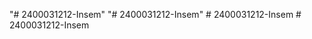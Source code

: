 "# 2400031212-Insem" 
"# 2400031212-Insem" 
#   2 4 0 0 0 3 1 2 1 2 - I n s e m  
 #   2 4 0 0 0 3 1 2 1 2 - I n s e m  
 